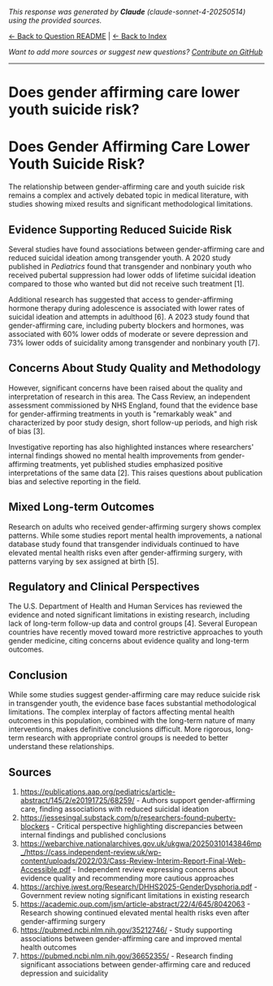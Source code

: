 <!-- 
Generated by: claude
Model: claude-sonnet-4-20250514
Prompt type: sources
Generated at: 2025-06-12T11:10:24.469392
-->

*This response was generated by **Claude** (claude-sonnet-4-20250514) using the provided sources.*

[← Back to Question README](README.md) | [← Back to Index](../README.md)

*Want to add more sources or suggest new questions? [Contribute on GitHub](https://github.com/justinwest/SuggestedSources)*

---

# Does gender affirming care lower youth suicide risk?

# Does Gender Affirming Care Lower Youth Suicide Risk?

The relationship between gender-affirming care and youth suicide risk remains a complex and actively debated topic in medical literature, with studies showing mixed results and significant methodological limitations.

## Evidence Supporting Reduced Suicide Risk

Several studies have found associations between gender-affirming care and reduced suicidal ideation among transgender youth. A 2020 study published in *Pediatrics* found that transgender and nonbinary youth who received pubertal suppression had lower odds of lifetime suicidal ideation compared to those who wanted but did not receive such treatment [1]. 

Additional research has suggested that access to gender-affirming hormone therapy during adolescence is associated with lower rates of suicidal ideation and attempts in adulthood [6]. A 2023 study found that gender-affirming care, including puberty blockers and hormones, was associated with 60% lower odds of moderate or severe depression and 73% lower odds of suicidality among transgender and nonbinary youth [7].

## Concerns About Study Quality and Methodology

However, significant concerns have been raised about the quality and interpretation of research in this area. The Cass Review, an independent assessment commissioned by NHS England, found that the evidence base for gender-affirming treatments in youth is "remarkably weak" and characterized by poor study design, short follow-up periods, and high risk of bias [3].

Investigative reporting has also highlighted instances where researchers' internal findings showed no mental health improvements from gender-affirming treatments, yet published studies emphasized positive interpretations of the same data [2]. This raises questions about publication bias and selective reporting in the field.

## Mixed Long-term Outcomes

Research on adults who received gender-affirming surgery shows complex patterns. While some studies report mental health improvements, a national database study found that transgender individuals continued to have elevated mental health risks even after gender-affirming surgery, with patterns varying by sex assigned at birth [5].

## Regulatory and Clinical Perspectives

The U.S. Department of Health and Human Services has reviewed the evidence and noted significant limitations in existing research, including lack of long-term follow-up data and control groups [4]. Several European countries have recently moved toward more restrictive approaches to youth gender medicine, citing concerns about evidence quality and long-term outcomes.

## Conclusion

While some studies suggest gender-affirming care may reduce suicide risk in transgender youth, the evidence base faces substantial methodological limitations. The complex interplay of factors affecting mental health outcomes in this population, combined with the long-term nature of many interventions, makes definitive conclusions difficult. More rigorous, long-term research with appropriate control groups is needed to better understand these relationships.

## Sources

1. https://publications.aap.org/pediatrics/article-abstract/145/2/e20191725/68259/ - Authors support gender-affirming care, finding associations with reduced suicidal ideation
2. https://jessesingal.substack.com/p/researchers-found-puberty-blockers - Critical perspective highlighting discrepancies between internal findings and published conclusions
3. https://webarchive.nationalarchives.gov.uk/ukgwa/20250310143846mp_/https://cass.independent-review.uk/wp-content/uploads/2022/03/Cass-Review-Interim-Report-Final-Web-Accessible.pdf - Independent review expressing concerns about evidence quality and recommending more cautious approaches
4. https://archive.jwest.org/Research/DHHS2025-GenderDysphoria.pdf - Government review noting significant limitations in existing research
5. https://academic.oup.com/jsm/article-abstract/22/4/645/8042063 - Research showing continued elevated mental health risks even after gender-affirming surgery
6. https://pubmed.ncbi.nlm.nih.gov/35212746/ - Study supporting associations between gender-affirming care and improved mental health outcomes
7. https://pubmed.ncbi.nlm.nih.gov/36652355/ - Research finding significant associations between gender-affirming care and reduced depression and suicidality